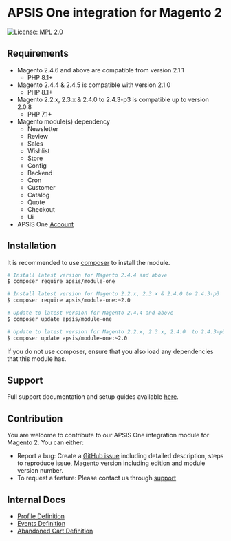 APSIS One integration for Magento 2
 ======
 
[![License: MPL 2.0](https://img.shields.io/badge/License-MPL%202.0-brightgreen.svg)](LICENSE)

## Requirements

- Magento 2.4.6 and above are compatible from version 2.1.1
  - PHP 8.1+
- Magento 2.4.4 & 2.4.5 is compatible with version 2.1.0
  - PHP 8.1+
- Magento 2.2.x, 2.3.x & 2.4.0 to 2.4.3-p3 is compatible up to version 2.0.8
  - PHP 7.1+
- Magento module(s) dependency 
    - Newsletter
    - Review
    - Sales
    - Wishlist
    - Store
    - Config
    - Backend
    - Cron
    - Customer
    - Catalog
    - Quote
    - Checkout
    - Ui
- APSIS One [Account](https://www.apsis.com/about-us/request-tour)

## Installation

It is recommended to use [composer](https://getcomposer.org) to install the module.

```bash
# Install latest version for Magento 2.4.4 and above
$ composer require apsis/module-one

# Install latest version for Magento 2.2.x, 2.3.x & 2.4.0 to 2.4.3-p3
$ composer require apsis/module-one:~2.0

# Update to latest version for Magento 2.4.4 and above
$ composer update apsis/module-one

# Update to latest version for Magento 2.2.x, 2.3.x, 2.4.0  to 2.4.3-p3
$ composer update apsis/module-one:~2.0
```
If you do not use composer, ensure that you also load any dependencies that this module has.

## Support

Full support documentation and setup guides available [here](https://help.apsis.one/en/).

## Contribution

You are welcome to contribute to our APSIS One integration module for Magento 2. You can either:
- Report a bug: Create a [GitHub issue](https://github.com/ApsisInternational/module-one/issues/new) including detailed description, steps to reproduce issue, Magento version including edition and module version number.
- To request a feature: Please contact us through [support](https://www.apsis.com/services/support)

## Internal Docs
- [Profile Definition](https://efficy-my.sharepoint.com/:w:/p/aqa/EZDpQ4hY711Ol_2I57QzVJwB6wGu6kWyv54-wS3IpZKKMw?e=0xMYn9)
- [Events Definition](https://efficy-my.sharepoint.com/:w:/p/aqa/ESr18U14JsdEgRSovPxb5S4BeCVtX4lYjCFjV1rJ53mHZg?e=rIR1e4)
- [Abandoned Cart Definition](https://efficy-my.sharepoint.com/:w:/p/aqa/EXcCpN1BtaJDmwL2W2mN_Y4Bu-RY9PuF_nMcXYwHDB99EQ?e=oUDdGn)
